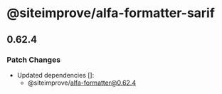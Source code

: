 # @siteimprove/alfa-formatter-sarif

## 0.62.4

### Patch Changes

- Updated dependencies []:
  - @siteimprove/alfa-formatter@0.62.4
